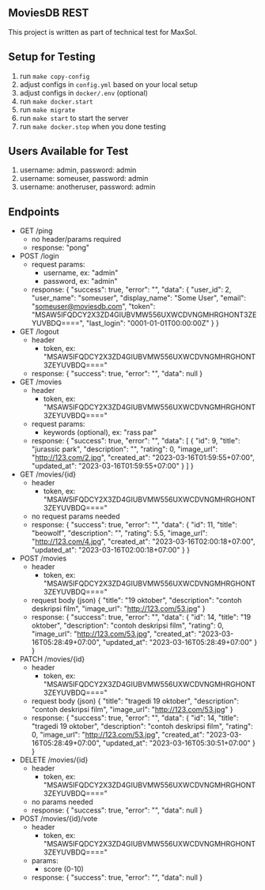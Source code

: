 ## MoviesDB REST
This project is written as part of technical test for MaxSol.

## Setup for Testing
1. run `make copy-config`
2. adjust configs in `config.yml` based on your local setup
3. adjust configs in `docker/.env` (optional)
4. run `make docker.start`
5. run `make migrate`
6. run `make start` to start the server
7. run `make docker.stop` when you done testing

## Users Available for Test
1. username: admin, password: admin
2. username: someuser, password: admin
3. username: anotheruser, password: admin

## Endpoints
- GET /ping
  - no header/params required
  - response: "pong"
- POST /login
  - request params:
    - username, ex: "admin"
    - password, ex: "admin"
  - response:
    {
        "success": true,
        "error": "",
        "data": {
            "user_id": 2,
            "user_name": "someuser",
            "display_name": "Some User",
            "email": "someuser@moviesdb.com",
            "token": "MSAW5IFQDCY2X3ZD4GIUBVMW556UXWCDVNGMHRGHONT3ZEYUVBDQ====",
            "last_login": "0001-01-01T00:00:00Z"
        }
    }    
- GET /logout
  - header
    - token, ex: "MSAW5IFQDCY2X3ZD4GIUBVMW556UXWCDVNGMHRGHONT3ZEYUVBDQ===="
  - response:
    {
        "success": true,
        "error": "",
        "data": null
    }  
- GET /movies
  - header
    - token, ex: "MSAW5IFQDCY2X3ZD4GIUBVMW556UXWCDVNGMHRGHONT3ZEYUVBDQ===="
  - request params:
    - keywords (optional), ex: "rass par"
  - response:
    {
        "success": true,
        "error": "",
        "data": [
            {
                "id": 9,
                "title": "jurassic park",
                "description": "",
                "rating": 0,
                "image_url": "http://123.com/2.jpg",
                "created_at": "2023-03-16T01:59:55+07:00",
                "updated_at": "2023-03-16T01:59:55+07:00"
            }
        ]
    }
- GET /movies/{id}
  - header
    - token, ex: "MSAW5IFQDCY2X3ZD4GIUBVMW556UXWCDVNGMHRGHONT3ZEYUVBDQ===="
  - no request params needed
  - response:
    {
        "success": true,
        "error": "",
        "data": {
            "id": 11,
            "title": "beowolf",
            "description": "",
            "rating": 5.5,
            "image_url": "http://123.com/4.jpg",
            "created_at": "2023-03-16T02:00:18+07:00",
            "updated_at": "2023-03-16T02:00:18+07:00"
        }
    }
- POST /movies
  - header
    - token, ex: "MSAW5IFQDCY2X3ZD4GIUBVMW556UXWCDVNGMHRGHONT3ZEYUVBDQ===="
  - request body (json)
    {
      "title": "19 oktober",
      "description": "contoh deskripsi film",
      "image_url": "http://123.com/53.jpg"
    }
  - response:
    {
        "success": true,
        "error": "",
        "data": {
            "id": 14,
            "title": "19 oktober",
            "description": "contoh deskripsi film",
            "rating": 0,
            "image_url": "http://123.com/53.jpg",
            "created_at": "2023-03-16T05:28:49+07:00",
            "updated_at": "2023-03-16T05:28:49+07:00"
        }
    }
- PATCH /movies/{id}
  - header
    - token, ex: "MSAW5IFQDCY2X3ZD4GIUBVMW556UXWCDVNGMHRGHONT3ZEYUVBDQ===="
  - request body (json)
    {
      "title": "tragedi 19 oktober",
      "description": "contoh deskripsi film",
      "image_url": "http://123.com/53.jpg"
    }
  - response:
  {
      "success": true,
      "error": "",
      "data": {
          "id": 14,
          "title": "tragedi 19 oktober",
          "description": "contoh deskripsi film",
          "rating": 0,
          "image_url": "http://123.com/53.jpg",
          "created_at": "2023-03-16T05:28:49+07:00",
          "updated_at": "2023-03-16T05:30:51+07:00"
      }
  }
- DELETE /movies/{id}
  - header
    - token, ex: "MSAW5IFQDCY2X3ZD4GIUBVMW556UXWCDVNGMHRGHONT3ZEYUVBDQ===="
  - no params needed
  - response:
    {
        "success": true,
        "error": "",
        "data": null
    }  
- POST /movies/{id}/vote
  - header
    - token, ex: "MSAW5IFQDCY2X3ZD4GIUBVMW556UXWCDVNGMHRGHONT3ZEYUVBDQ===="
  - params:
    - score (0-10)
  - response:
    {
        "success": true,
        "error": "",
        "data": null
    }
